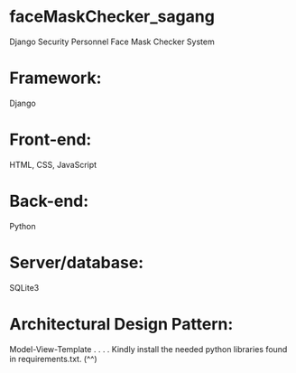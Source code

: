 # faceMaskChecker_sagang
Django Security Personnel Face Mask Checker System

# Framework: 
  Django 
# Front-end: 
  HTML, CSS, JavaScript 
# Back-end: 
  Python 
# Server/database: 
  SQLite3
# Architectural Design Pattern: 
  Model-View-Template
.
.
.
.
Kindly install the needed python libraries found in requirements.txt. (^^)
